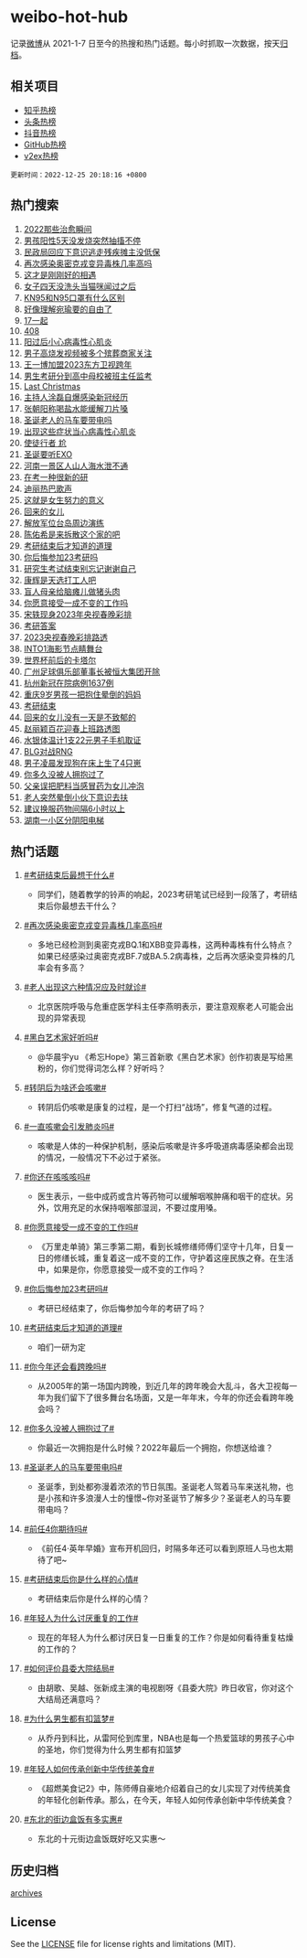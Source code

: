 # weibo-hot-hub

记录[微博](https://www.weibo.com)从 2021-1-7 日至今的热搜和热门话题。每小时抓取一次数据，按天[归档](archives)。

## 相关项目

- [知乎热榜](https://github.com/lonnyzhang423/zhihu-hot-hub)
- [头条热榜](https://github.com/lonnyzhang423/toutiao-hot-hub)
- [抖音热榜](https://github.com/lonnyzhang423/douyin-hot-hub)
- [GitHub热榜](https://github.com/lonnyzhang423/github-hot-hub)
- [v2ex热榜](https://github.com/lonnyzhang423/v2ex-hot-hub)


`更新时间：2022-12-25 20:18:16 +0800`

## 热门搜索

1. [2022那些治愈瞬间](https://m.weibo.cn/search?containerid=100103type%3D1%26t%3D10%26q%3D%232022%E9%82%A3%E4%BA%9B%E6%B2%BB%E6%84%88%E7%9E%AC%E9%97%B4%23&stream_entry_id=51&isnewpage=1&extparam=seat%3D1%26pos%3D0%26c_type%3D51%26filter_type%3Drealtimehot%26cate%3D10103%26dgr%3D0%26display_time%3D1671970695%26pre_seqid%3D1671970695348025171104&luicode=10000011&lfid=106003type%253D25%2526t%253D3%2526disable_hot%253D1%2526filter_type%253Drealtimehot)
1. [男孩阳性5天没发烧突然抽搐不停](https://m.weibo.cn/search?containerid=100103type%3D1%26t%3D10%26q%3D%23%E7%94%B7%E5%AD%A9%E9%98%B3%E6%80%A75%E5%A4%A9%E6%B2%A1%E5%8F%91%E7%83%A7%E7%AA%81%E7%84%B6%E6%8A%BD%E6%90%90%E4%B8%8D%E5%81%9C%23&stream_entry_id=31&isnewpage=1&extparam=seat%3D1%26pos%3D0%26band_rank%3D1%26flag%3D2%26dgr%3D0%26c_type%3D31%26stream_entry_id%3D31%26filter_type%3Drealtimehot%26cate%3D5001%26q%3D%2523%25E7%2594%25B7%25E5%25AD%25A9%25E9%2598%25B3%25E6%2580%25A75%25E5%25A4%25A9%25E6%25B2%25A1%25E5%258F%2591%25E7%2583%25A7%25E7%25AA%2581%25E7%2584%25B6%25E6%258A%25BD%25E6%2590%2590%25E4%25B8%258D%25E5%2581%259C%2523%26lcate%3D5001%26realpos%3D1%26display_time%3D1671970695%26pre_seqid%3D1671970695348025171104&luicode=10000011&lfid=106003type%253D25%2526t%253D3%2526disable_hot%253D1%2526filter_type%253Drealtimehot)
1. [民政局回应下意识逃走残疾摊主没低保](https://m.weibo.cn/search?containerid=100103type%3D1%26t%3D10%26q%3D%23%E6%B0%91%E6%94%BF%E5%B1%80%E5%9B%9E%E5%BA%94%E4%B8%8B%E6%84%8F%E8%AF%86%E9%80%83%E8%B5%B0%E6%AE%8B%E7%96%BE%E6%91%8A%E4%B8%BB%E6%B2%A1%E4%BD%8E%E4%BF%9D%23&stream_entry_id=31&isnewpage=1&extparam=seat%3D1%26pos%3D1%26band_rank%3D2%26flag%3D2%26dgr%3D0%26c_type%3D31%26stream_entry_id%3D31%26filter_type%3Drealtimehot%26cate%3D5001%26q%3D%2523%25E6%25B0%2591%25E6%2594%25BF%25E5%25B1%2580%25E5%259B%259E%25E5%25BA%2594%25E4%25B8%258B%25E6%2584%258F%25E8%25AF%2586%25E9%2580%2583%25E8%25B5%25B0%25E6%25AE%258B%25E7%2596%25BE%25E6%2591%258A%25E4%25B8%25BB%25E6%25B2%25A1%25E4%25BD%258E%25E4%25BF%259D%2523%26lcate%3D5001%26realpos%3D2%26display_time%3D1671970695%26pre_seqid%3D1671970695348025171104&luicode=10000011&lfid=106003type%253D25%2526t%253D3%2526disable_hot%253D1%2526filter_type%253Drealtimehot)
1. [再次感染奥密克戎变异毒株几率高吗](https://m.weibo.cn/search?containerid=100103type%3D1%26t%3D10%26q%3D%23%E5%86%8D%E6%AC%A1%E6%84%9F%E6%9F%93%E5%A5%A5%E5%AF%86%E5%85%8B%E6%88%8E%E5%8F%98%E5%BC%82%E6%AF%92%E6%A0%AA%E5%87%A0%E7%8E%87%E9%AB%98%E5%90%97%23&stream_entry_id=31&isnewpage=1&extparam=seat%3D1%26pos%3D2%26band_rank%3D3%26flag%3D0%26dgr%3D0%26c_type%3D31%26stream_entry_id%3D31%26filter_type%3Drealtimehot%26cate%3D5001%26q%3D%2523%25E5%2586%258D%25E6%25AC%25A1%25E6%2584%259F%25E6%259F%2593%25E5%25A5%25A5%25E5%25AF%2586%25E5%2585%258B%25E6%2588%258E%25E5%258F%2598%25E5%25BC%2582%25E6%25AF%2592%25E6%25A0%25AA%25E5%2587%25A0%25E7%258E%2587%25E9%25AB%2598%25E5%2590%2597%2523%26lcate%3D5001%26realpos%3D3%26display_time%3D1671970695%26pre_seqid%3D1671970695348025171104&luicode=10000011&lfid=106003type%253D25%2526t%253D3%2526disable_hot%253D1%2526filter_type%253Drealtimehot)
1. [这才是刚刚好的相遇](https://m.weibo.cn/search?containerid=100103type%3D1%26t%3D10%26q%3D%23%E8%BF%99%E6%89%8D%E6%98%AF%E5%88%9A%E5%88%9A%E5%A5%BD%E7%9A%84%E7%9B%B8%E9%81%87%23&stream_entry_id=31&isnewpage=1&extparam=seat%3D1%26pos%3D3%26band_rank%3D4%26topic_ad%3D1%26dgr%3D0%26adid%3D175952%26c_type%3D31%26stream_entry_id%3D31%26filter_type%3Drealtimehot%26cate%3D5001%26q%3D%2523%25E8%25BF%2599%25E6%2589%258D%25E6%2598%25AF%25E5%2588%259A%25E5%2588%259A%25E5%25A5%25BD%25E7%259A%2584%25E7%259B%25B8%25E9%2581%2587%2523%26lcate%3D5001%26display_time%3D1671970695%26pre_seqid%3D1671970695348025171104&luicode=10000011&lfid=106003type%253D25%2526t%253D3%2526disable_hot%253D1%2526filter_type%253Drealtimehot)
1. [女子四天没洗头当猫咪闻过之后](https://m.weibo.cn/search?containerid=100103type%3D1%26t%3D10%26q%3D%23%E5%A5%B3%E5%AD%90%E5%9B%9B%E5%A4%A9%E6%B2%A1%E6%B4%97%E5%A4%B4%E5%BD%93%E7%8C%AB%E5%92%AA%E9%97%BB%E8%BF%87%E4%B9%8B%E5%90%8E%23&stream_entry_id=31&isnewpage=1&extparam=seat%3D1%26pos%3D4%26band_rank%3D4%26flag%3D1%26dgr%3D0%26c_type%3D31%26stream_entry_id%3D31%26filter_type%3Drealtimehot%26cate%3D5001%26q%3D%2523%25E5%25A5%25B3%25E5%25AD%2590%25E5%259B%259B%25E5%25A4%25A9%25E6%25B2%25A1%25E6%25B4%2597%25E5%25A4%25B4%25E5%25BD%2593%25E7%258C%25AB%25E5%2592%25AA%25E9%2597%25BB%25E8%25BF%2587%25E4%25B9%258B%25E5%2590%258E%2523%26lcate%3D5001%26realpos%3D4%26display_time%3D1671970695%26pre_seqid%3D1671970695348025171104&luicode=10000011&lfid=106003type%253D25%2526t%253D3%2526disable_hot%253D1%2526filter_type%253Drealtimehot)
1. [KN95和N95口罩有什么区别](https://m.weibo.cn/search?containerid=100103type%3D1%26t%3D10%26q%3D%23KN95%E5%92%8CN95%E5%8F%A3%E7%BD%A9%E6%9C%89%E4%BB%80%E4%B9%88%E5%8C%BA%E5%88%AB%23&stream_entry_id=31&isnewpage=1&extparam=seat%3D1%26pos%3D5%26band_rank%3D5%26flag%3D0%26dgr%3D0%26c_type%3D31%26stream_entry_id%3D31%26filter_type%3Drealtimehot%26cate%3D5001%26q%3D%2523KN95%25E5%2592%258CN95%25E5%258F%25A3%25E7%25BD%25A9%25E6%259C%2589%25E4%25BB%2580%25E4%25B9%2588%25E5%258C%25BA%25E5%2588%25AB%2523%26lcate%3D5001%26realpos%3D5%26display_time%3D1671970695%26pre_seqid%3D1671970695348025171104&luicode=10000011&lfid=106003type%253D25%2526t%253D3%2526disable_hot%253D1%2526filter_type%253Drealtimehot)
1. [好像理解宛瑜要的自由了](https://m.weibo.cn/search?containerid=100103type%3D1%26t%3D10%26q%3D%23%E5%A5%BD%E5%83%8F%E7%90%86%E8%A7%A3%E5%AE%9B%E7%91%9C%E8%A6%81%E7%9A%84%E8%87%AA%E7%94%B1%E4%BA%86%23&stream_entry_id=31&isnewpage=1&extparam=seat%3D1%26pos%3D6%26band_rank%3D6%26flag%3D0%26dgr%3D0%26c_type%3D31%26stream_entry_id%3D31%26filter_type%3Drealtimehot%26cate%3D5001%26q%3D%2523%25E5%25A5%25BD%25E5%2583%258F%25E7%2590%2586%25E8%25A7%25A3%25E5%25AE%259B%25E7%2591%259C%25E8%25A6%2581%25E7%259A%2584%25E8%2587%25AA%25E7%2594%25B1%25E4%25BA%2586%2523%26lcate%3D5001%26realpos%3D6%26display_time%3D1671970695%26pre_seqid%3D1671970695348025171104&luicode=10000011&lfid=106003type%253D25%2526t%253D3%2526disable_hot%253D1%2526filter_type%253Drealtimehot)
1. [17一起](https://m.weibo.cn/search?containerid=100103type%3D1%26t%3D10%26q%3D%2317%E4%B8%80%E8%B5%B7%23&stream_entry_id=31&isnewpage=1&extparam=seat%3D1%26pos%3D7%26band_rank%3D7%26topic_ad%3D1%26dgr%3D0%26adid%3D176046%26c_type%3D31%26stream_entry_id%3D31%26filter_type%3Drealtimehot%26cate%3D5001%26q%3D%252317%25E4%25B8%2580%25E8%25B5%25B7%2523%26lcate%3D5001%26display_time%3D1671970695%26pre_seqid%3D1671970695348025171104&luicode=10000011&lfid=106003type%253D25%2526t%253D3%2526disable_hot%253D1%2526filter_type%253Drealtimehot)
1. [408](https://m.weibo.cn/search?containerid=100103type%3D1%26t%3D10%26q%3D408&stream_entry_id=31&isnewpage=1&extparam=seat%3D1%26pos%3D8%26band_rank%3D7%26flag%3D2%26dgr%3D0%26c_type%3D31%26stream_entry_id%3D31%26filter_type%3Drealtimehot%26cate%3D5001%26q%3D408%26lcate%3D5001%26realpos%3D7%26display_time%3D1671970695%26pre_seqid%3D1671970695348025171104&luicode=10000011&lfid=106003type%253D25%2526t%253D3%2526disable_hot%253D1%2526filter_type%253Drealtimehot)
1. [阳过后小心病毒性心肌炎](https://m.weibo.cn/search?containerid=100103type%3D1%26t%3D10%26q%3D%23%E9%98%B3%E8%BF%87%E5%90%8E%E5%B0%8F%E5%BF%83%E7%97%85%E6%AF%92%E6%80%A7%E5%BF%83%E8%82%8C%E7%82%8E%23&stream_entry_id=31&isnewpage=1&extparam=seat%3D1%26pos%3D9%26band_rank%3D8%26flag%3D16%26dgr%3D0%26c_type%3D31%26stream_entry_id%3D31%26filter_type%3Drealtimehot%26cate%3D5001%26q%3D%2523%25E9%2598%25B3%25E8%25BF%2587%25E5%2590%258E%25E5%25B0%258F%25E5%25BF%2583%25E7%2597%2585%25E6%25AF%2592%25E6%2580%25A7%25E5%25BF%2583%25E8%2582%258C%25E7%2582%258E%2523%26lcate%3D5001%26realpos%3D8%26display_time%3D1671970695%26pre_seqid%3D1671970695348025171104&luicode=10000011&lfid=106003type%253D25%2526t%253D3%2526disable_hot%253D1%2526filter_type%253Drealtimehot)
1. [男子高烧发视频被多个殡葬商家关注](https://m.weibo.cn/search?containerid=100103type%3D1%26t%3D10%26q%3D%23%E7%94%B7%E5%AD%90%E9%AB%98%E7%83%A7%E5%8F%91%E8%A7%86%E9%A2%91%E8%A2%AB%E5%A4%9A%E4%B8%AA%E6%AE%A1%E8%91%AC%E5%95%86%E5%AE%B6%E5%85%B3%E6%B3%A8%23&stream_entry_id=31&isnewpage=1&extparam=seat%3D1%26pos%3D10%26band_rank%3D9%26flag%3D0%26dgr%3D0%26c_type%3D31%26stream_entry_id%3D31%26filter_type%3Drealtimehot%26cate%3D5001%26q%3D%2523%25E7%2594%25B7%25E5%25AD%2590%25E9%25AB%2598%25E7%2583%25A7%25E5%258F%2591%25E8%25A7%2586%25E9%25A2%2591%25E8%25A2%25AB%25E5%25A4%259A%25E4%25B8%25AA%25E6%25AE%25A1%25E8%2591%25AC%25E5%2595%2586%25E5%25AE%25B6%25E5%2585%25B3%25E6%25B3%25A8%2523%26lcate%3D5001%26realpos%3D9%26display_time%3D1671970695%26pre_seqid%3D1671970695348025171104&luicode=10000011&lfid=106003type%253D25%2526t%253D3%2526disable_hot%253D1%2526filter_type%253Drealtimehot)
1. [王一博加盟2023东方卫视跨年](https://m.weibo.cn/search?containerid=100103type%3D1%26t%3D10%26q%3D%23%E7%8E%8B%E4%B8%80%E5%8D%9A%E5%8A%A0%E7%9B%9F2023%E4%B8%9C%E6%96%B9%E5%8D%AB%E8%A7%86%E8%B7%A8%E5%B9%B4%23&stream_entry_id=31&isnewpage=1&extparam=seat%3D1%26pos%3D11%26band_rank%3D10%26flag%3D1%26dgr%3D0%26c_type%3D31%26stream_entry_id%3D31%26filter_type%3Drealtimehot%26cate%3D5001%26q%3D%2523%25E7%258E%258B%25E4%25B8%2580%25E5%258D%259A%25E5%258A%25A0%25E7%259B%259F2023%25E4%25B8%259C%25E6%2596%25B9%25E5%258D%25AB%25E8%25A7%2586%25E8%25B7%25A8%25E5%25B9%25B4%2523%26lcate%3D5001%26realpos%3D10%26display_time%3D1671970695%26pre_seqid%3D1671970695348025171104&luicode=10000011&lfid=106003type%253D25%2526t%253D3%2526disable_hot%253D1%2526filter_type%253Drealtimehot)
1. [男生考研分到高中母校被班主任监考](https://m.weibo.cn/search?containerid=100103type%3D1%26t%3D10%26q%3D%23%E7%94%B7%E7%94%9F%E8%80%83%E7%A0%94%E5%88%86%E5%88%B0%E9%AB%98%E4%B8%AD%E6%AF%8D%E6%A0%A1%E8%A2%AB%E7%8F%AD%E4%B8%BB%E4%BB%BB%E7%9B%91%E8%80%83%23&stream_entry_id=31&isnewpage=1&extparam=seat%3D1%26pos%3D12%26band_rank%3D11%26flag%3D1%26dgr%3D0%26c_type%3D31%26stream_entry_id%3D31%26filter_type%3Drealtimehot%26cate%3D5001%26q%3D%2523%25E7%2594%25B7%25E7%2594%259F%25E8%2580%2583%25E7%25A0%2594%25E5%2588%2586%25E5%2588%25B0%25E9%25AB%2598%25E4%25B8%25AD%25E6%25AF%258D%25E6%25A0%25A1%25E8%25A2%25AB%25E7%258F%25AD%25E4%25B8%25BB%25E4%25BB%25BB%25E7%259B%2591%25E8%2580%2583%2523%26lcate%3D5001%26realpos%3D11%26display_time%3D1671970695%26pre_seqid%3D1671970695348025171104&luicode=10000011&lfid=106003type%253D25%2526t%253D3%2526disable_hot%253D1%2526filter_type%253Drealtimehot)
1. [Last Christmas](https://m.weibo.cn/search?containerid=100103type%3D1%26t%3D10%26q%3DLast+Christmas&stream_entry_id=31&isnewpage=1&extparam=seat%3D1%26pos%3D13%26band_rank%3D12%26flag%3D0%26dgr%3D0%26c_type%3D31%26stream_entry_id%3D31%26filter_type%3Drealtimehot%26cate%3D5001%26q%3DLast%2520Christmas%26lcate%3D5001%26realpos%3D12%26display_time%3D1671970695%26pre_seqid%3D1671970695348025171104&luicode=10000011&lfid=106003type%253D25%2526t%253D3%2526disable_hot%253D1%2526filter_type%253Drealtimehot)
1. [主持人涂磊自爆感染新冠经历](https://m.weibo.cn/search?containerid=100103type%3D1%26t%3D10%26q%3D%23%E4%B8%BB%E6%8C%81%E4%BA%BA%E6%B6%82%E7%A3%8A%E8%87%AA%E7%88%86%E6%84%9F%E6%9F%93%E6%96%B0%E5%86%A0%E7%BB%8F%E5%8E%86%23&stream_entry_id=31&isnewpage=1&extparam=seat%3D1%26pos%3D14%26band_rank%3D13%26flag%3D2%26dgr%3D0%26c_type%3D31%26stream_entry_id%3D31%26filter_type%3Drealtimehot%26cate%3D5001%26q%3D%2523%25E4%25B8%25BB%25E6%258C%2581%25E4%25BA%25BA%25E6%25B6%2582%25E7%25A3%258A%25E8%2587%25AA%25E7%2588%2586%25E6%2584%259F%25E6%259F%2593%25E6%2596%25B0%25E5%2586%25A0%25E7%25BB%258F%25E5%258E%2586%2523%26lcate%3D5001%26realpos%3D13%26display_time%3D1671970695%26pre_seqid%3D1671970695348025171104&luicode=10000011&lfid=106003type%253D25%2526t%253D3%2526disable_hot%253D1%2526filter_type%253Drealtimehot)
1. [张朝阳称喝盐水能缓解刀片嗓](https://m.weibo.cn/search?containerid=100103type%3D1%26t%3D10%26q%3D%23%E5%BC%A0%E6%9C%9D%E9%98%B3%E7%A7%B0%E5%96%9D%E7%9B%90%E6%B0%B4%E8%83%BD%E7%BC%93%E8%A7%A3%E5%88%80%E7%89%87%E5%97%93%23&stream_entry_id=31&isnewpage=1&extparam=seat%3D1%26pos%3D15%26band_rank%3D14%26flag%3D1%26dgr%3D0%26c_type%3D31%26stream_entry_id%3D31%26filter_type%3Drealtimehot%26cate%3D5001%26q%3D%2523%25E5%25BC%25A0%25E6%259C%259D%25E9%2598%25B3%25E7%25A7%25B0%25E5%2596%259D%25E7%259B%2590%25E6%25B0%25B4%25E8%2583%25BD%25E7%25BC%2593%25E8%25A7%25A3%25E5%2588%2580%25E7%2589%2587%25E5%2597%2593%2523%26lcate%3D5001%26realpos%3D14%26display_time%3D1671970695%26pre_seqid%3D1671970695348025171104&luicode=10000011&lfid=106003type%253D25%2526t%253D3%2526disable_hot%253D1%2526filter_type%253Drealtimehot)
1. [圣诞老人的马车要带电吗](https://m.weibo.cn/search?containerid=100103type%3D1%26t%3D10%26q%3D%23%E5%9C%A3%E8%AF%9E%E8%80%81%E4%BA%BA%E7%9A%84%E9%A9%AC%E8%BD%A6%E8%A6%81%E5%B8%A6%E7%94%B5%E5%90%97%23&stream_entry_id=31&isnewpage=1&extparam=seat%3D1%26pos%3D16%26band_rank%3D15%26dgr%3D0%26adid%3D176227%26flag%3D0%26c_type%3D31%26stream_entry_id%3D31%26filter_type%3Drealtimehot%26cate%3D5001%26q%3D%2523%25E5%259C%25A3%25E8%25AF%259E%25E8%2580%2581%25E4%25BA%25BA%25E7%259A%2584%25E9%25A9%25AC%25E8%25BD%25A6%25E8%25A6%2581%25E5%25B8%25A6%25E7%2594%25B5%25E5%2590%2597%2523%26lcate%3D5001%26realpos%3D15%26display_time%3D1671970695%26pre_seqid%3D1671970695348025171104&luicode=10000011&lfid=106003type%253D25%2526t%253D3%2526disable_hot%253D1%2526filter_type%253Drealtimehot)
1. [出现这些症状当心病毒性心肌炎](https://m.weibo.cn/search?containerid=100103type%3D1%26t%3D10%26q%3D%23%E5%87%BA%E7%8E%B0%E8%BF%99%E4%BA%9B%E7%97%87%E7%8A%B6%E5%BD%93%E5%BF%83%E7%97%85%E6%AF%92%E6%80%A7%E5%BF%83%E8%82%8C%E7%82%8E%23&stream_entry_id=31&isnewpage=1&extparam=seat%3D1%26pos%3D17%26band_rank%3D16%26flag%3D1%26dgr%3D0%26c_type%3D31%26stream_entry_id%3D31%26filter_type%3Drealtimehot%26cate%3D5001%26q%3D%2523%25E5%2587%25BA%25E7%258E%25B0%25E8%25BF%2599%25E4%25BA%259B%25E7%2597%2587%25E7%258A%25B6%25E5%25BD%2593%25E5%25BF%2583%25E7%2597%2585%25E6%25AF%2592%25E6%2580%25A7%25E5%25BF%2583%25E8%2582%258C%25E7%2582%258E%2523%26lcate%3D5001%26realpos%3D16%26display_time%3D1671970695%26pre_seqid%3D1671970695348025171104&luicode=10000011&lfid=106003type%253D25%2526t%253D3%2526disable_hot%253D1%2526filter_type%253Drealtimehot)
1. [使徒行者 尬](https://m.weibo.cn/search?containerid=100103type%3D1%26t%3D10%26q%3D%E4%BD%BF%E5%BE%92%E8%A1%8C%E8%80%85+%E5%B0%AC&stream_entry_id=31&isnewpage=1&extparam=seat%3D1%26pos%3D18%26band_rank%3D17%26flag%3D0%26dgr%3D0%26c_type%3D31%26stream_entry_id%3D31%26filter_type%3Drealtimehot%26cate%3D5001%26q%3D%25E4%25BD%25BF%25E5%25BE%2592%25E8%25A1%258C%25E8%2580%2585%2520%25E5%25B0%25AC%26lcate%3D5001%26realpos%3D17%26display_time%3D1671970695%26pre_seqid%3D1671970695348025171104&luicode=10000011&lfid=106003type%253D25%2526t%253D3%2526disable_hot%253D1%2526filter_type%253Drealtimehot)
1. [圣诞要听EXO](https://m.weibo.cn/search?containerid=100103type%3D1%26t%3D10%26q%3D%23%E5%9C%A3%E8%AF%9E%E8%A6%81%E5%90%ACEXO%23&stream_entry_id=31&isnewpage=1&extparam=seat%3D1%26pos%3D19%26band_rank%3D18%26flag%3D1%26dgr%3D0%26c_type%3D31%26stream_entry_id%3D31%26filter_type%3Drealtimehot%26cate%3D5001%26q%3D%2523%25E5%259C%25A3%25E8%25AF%259E%25E8%25A6%2581%25E5%2590%25ACEXO%2523%26lcate%3D5001%26realpos%3D18%26display_time%3D1671970695%26pre_seqid%3D1671970695348025171104&luicode=10000011&lfid=106003type%253D25%2526t%253D3%2526disable_hot%253D1%2526filter_type%253Drealtimehot)
1. [河南一景区人山人海水泄不通](https://m.weibo.cn/search?containerid=100103type%3D1%26t%3D10%26q%3D%23%E6%B2%B3%E5%8D%97%E4%B8%80%E6%99%AF%E5%8C%BA%E4%BA%BA%E5%B1%B1%E4%BA%BA%E6%B5%B7%E6%B0%B4%E6%B3%84%E4%B8%8D%E9%80%9A%23&stream_entry_id=31&isnewpage=1&extparam=seat%3D1%26pos%3D20%26band_rank%3D19%26flag%3D0%26dgr%3D0%26c_type%3D31%26stream_entry_id%3D31%26filter_type%3Drealtimehot%26cate%3D5001%26q%3D%2523%25E6%25B2%25B3%25E5%258D%2597%25E4%25B8%2580%25E6%2599%25AF%25E5%258C%25BA%25E4%25BA%25BA%25E5%25B1%25B1%25E4%25BA%25BA%25E6%25B5%25B7%25E6%25B0%25B4%25E6%25B3%2584%25E4%25B8%258D%25E9%2580%259A%2523%26lcate%3D5001%26realpos%3D19%26display_time%3D1671970695%26pre_seqid%3D1671970695348025171104&luicode=10000011&lfid=106003type%253D25%2526t%253D3%2526disable_hot%253D1%2526filter_type%253Drealtimehot)
1. [在考一种很新的研](https://m.weibo.cn/search?containerid=100103type%3D1%26t%3D10%26q%3D%23%E5%9C%A8%E8%80%83%E4%B8%80%E7%A7%8D%E5%BE%88%E6%96%B0%E7%9A%84%E7%A0%94%23&stream_entry_id=31&isnewpage=1&extparam=seat%3D1%26pos%3D21%26band_rank%3D20%26flag%3D0%26dgr%3D0%26c_type%3D31%26stream_entry_id%3D31%26filter_type%3Drealtimehot%26cate%3D5001%26q%3D%2523%25E5%259C%25A8%25E8%2580%2583%25E4%25B8%2580%25E7%25A7%258D%25E5%25BE%2588%25E6%2596%25B0%25E7%259A%2584%25E7%25A0%2594%2523%26lcate%3D5001%26realpos%3D20%26display_time%3D1671970695%26pre_seqid%3D1671970695348025171104&luicode=10000011&lfid=106003type%253D25%2526t%253D3%2526disable_hot%253D1%2526filter_type%253Drealtimehot)
1. [迪丽热巴歌声](https://m.weibo.cn/search?containerid=100103type%3D1%26t%3D10%26q%3D%23%E8%BF%AA%E4%B8%BD%E7%83%AD%E5%B7%B4%E6%AD%8C%E5%A3%B0%23&stream_entry_id=31&isnewpage=1&extparam=seat%3D1%26pos%3D22%26band_rank%3D21%26flag%3D0%26dgr%3D0%26c_type%3D31%26stream_entry_id%3D31%26filter_type%3Drealtimehot%26cate%3D5001%26q%3D%2523%25E8%25BF%25AA%25E4%25B8%25BD%25E7%2583%25AD%25E5%25B7%25B4%25E6%25AD%258C%25E5%25A3%25B0%2523%26lcate%3D5001%26realpos%3D21%26display_time%3D1671970695%26pre_seqid%3D1671970695348025171104&luicode=10000011&lfid=106003type%253D25%2526t%253D3%2526disable_hot%253D1%2526filter_type%253Drealtimehot)
1. [这就是女生努力的意义](https://m.weibo.cn/search?containerid=100103type%3D1%26t%3D10%26q%3D%23%E8%BF%99%E5%B0%B1%E6%98%AF%E5%A5%B3%E7%94%9F%E5%8A%AA%E5%8A%9B%E7%9A%84%E6%84%8F%E4%B9%89%23&stream_entry_id=31&isnewpage=1&extparam=seat%3D1%26pos%3D23%26band_rank%3D22%26flag%3D1%26dgr%3D0%26c_type%3D31%26stream_entry_id%3D31%26filter_type%3Drealtimehot%26cate%3D5001%26q%3D%2523%25E8%25BF%2599%25E5%25B0%25B1%25E6%2598%25AF%25E5%25A5%25B3%25E7%2594%259F%25E5%258A%25AA%25E5%258A%259B%25E7%259A%2584%25E6%2584%258F%25E4%25B9%2589%2523%26lcate%3D5001%26realpos%3D22%26display_time%3D1671970695%26pre_seqid%3D1671970695348025171104&luicode=10000011&lfid=106003type%253D25%2526t%253D3%2526disable_hot%253D1%2526filter_type%253Drealtimehot)
1. [回来的女儿](https://m.weibo.cn/search?containerid=100103type%3D1%26t%3D10%26q%3D%E5%9B%9E%E6%9D%A5%E7%9A%84%E5%A5%B3%E5%84%BF&stream_entry_id=31&isnewpage=1&extparam=seat%3D1%26pos%3D24%26band_rank%3D23%26flag%3D1%26dgr%3D0%26c_type%3D31%26stream_entry_id%3D31%26filter_type%3Drealtimehot%26cate%3D5001%26q%3D%25E5%259B%259E%25E6%259D%25A5%25E7%259A%2584%25E5%25A5%25B3%25E5%2584%25BF%26lcate%3D5001%26realpos%3D23%26display_time%3D1671970695%26pre_seqid%3D1671970695348025171104&luicode=10000011&lfid=106003type%253D25%2526t%253D3%2526disable_hot%253D1%2526filter_type%253Drealtimehot)
1. [解放军位台岛周边演练](https://m.weibo.cn/search?containerid=100103type%3D1%26t%3D10%26q%3D%23%E8%A7%A3%E6%94%BE%E5%86%9B%E4%BD%8D%E5%8F%B0%E5%B2%9B%E5%91%A8%E8%BE%B9%E6%BC%94%E7%BB%83%23&stream_entry_id=31&isnewpage=1&extparam=seat%3D1%26pos%3D25%26band_rank%3D24%26flag%3D1%26dgr%3D0%26c_type%3D31%26stream_entry_id%3D31%26filter_type%3Drealtimehot%26cate%3D5001%26q%3D%2523%25E8%25A7%25A3%25E6%2594%25BE%25E5%2586%259B%25E4%25BD%258D%25E5%258F%25B0%25E5%25B2%259B%25E5%2591%25A8%25E8%25BE%25B9%25E6%25BC%2594%25E7%25BB%2583%2523%26lcate%3D5001%26realpos%3D24%26display_time%3D1671970695%26pre_seqid%3D1671970695348025171104&luicode=10000011&lfid=106003type%253D25%2526t%253D3%2526disable_hot%253D1%2526filter_type%253Drealtimehot)
1. [陈佑希是来拆散这个家的吧](https://m.weibo.cn/search?containerid=100103type%3D1%26t%3D10%26q%3D%23%E9%99%88%E4%BD%91%E5%B8%8C%E6%98%AF%E6%9D%A5%E6%8B%86%E6%95%A3%E8%BF%99%E4%B8%AA%E5%AE%B6%E7%9A%84%E5%90%A7%23&stream_entry_id=31&isnewpage=1&extparam=seat%3D1%26pos%3D26%26band_rank%3D25%26flag%3D1%26dgr%3D0%26c_type%3D31%26stream_entry_id%3D31%26filter_type%3Drealtimehot%26cate%3D5001%26q%3D%2523%25E9%2599%2588%25E4%25BD%2591%25E5%25B8%258C%25E6%2598%25AF%25E6%259D%25A5%25E6%258B%2586%25E6%2595%25A3%25E8%25BF%2599%25E4%25B8%25AA%25E5%25AE%25B6%25E7%259A%2584%25E5%2590%25A7%2523%26lcate%3D5001%26realpos%3D25%26display_time%3D1671970695%26pre_seqid%3D1671970695348025171104&luicode=10000011&lfid=106003type%253D25%2526t%253D3%2526disable_hot%253D1%2526filter_type%253Drealtimehot)
1. [考研结束后才知道的道理](https://m.weibo.cn/search?containerid=100103type%3D1%26t%3D10%26q%3D%23%E8%80%83%E7%A0%94%E7%BB%93%E6%9D%9F%E5%90%8E%E6%89%8D%E7%9F%A5%E9%81%93%E7%9A%84%E9%81%93%E7%90%86%23&stream_entry_id=31&isnewpage=1&extparam=seat%3D1%26pos%3D27%26band_rank%3D26%26flag%3D1%26dgr%3D0%26c_type%3D31%26stream_entry_id%3D31%26filter_type%3Drealtimehot%26cate%3D5001%26q%3D%2523%25E8%2580%2583%25E7%25A0%2594%25E7%25BB%2593%25E6%259D%259F%25E5%2590%258E%25E6%2589%258D%25E7%259F%25A5%25E9%2581%2593%25E7%259A%2584%25E9%2581%2593%25E7%2590%2586%2523%26lcate%3D5001%26realpos%3D26%26display_time%3D1671970695%26pre_seqid%3D1671970695348025171104&luicode=10000011&lfid=106003type%253D25%2526t%253D3%2526disable_hot%253D1%2526filter_type%253Drealtimehot)
1. [你后悔参加23考研吗](https://m.weibo.cn/search?containerid=100103type%3D1%26t%3D10%26q%3D%23%E4%BD%A0%E5%90%8E%E6%82%94%E5%8F%82%E5%8A%A023%E8%80%83%E7%A0%94%E5%90%97%23&stream_entry_id=31&isnewpage=1&extparam=seat%3D1%26pos%3D28%26band_rank%3D27%26flag%3D1%26dgr%3D0%26c_type%3D31%26stream_entry_id%3D31%26filter_type%3Drealtimehot%26cate%3D5001%26q%3D%2523%25E4%25BD%25A0%25E5%2590%258E%25E6%2582%2594%25E5%258F%2582%25E5%258A%25A023%25E8%2580%2583%25E7%25A0%2594%25E5%2590%2597%2523%26lcate%3D5001%26realpos%3D27%26display_time%3D1671970695%26pre_seqid%3D1671970695348025171104&luicode=10000011&lfid=106003type%253D25%2526t%253D3%2526disable_hot%253D1%2526filter_type%253Drealtimehot)
1. [研究生考试结束别忘记谢谢自己](https://m.weibo.cn/search?containerid=100103type%3D1%26t%3D10%26q%3D%23%E7%A0%94%E7%A9%B6%E7%94%9F%E8%80%83%E8%AF%95%E7%BB%93%E6%9D%9F%E5%88%AB%E5%BF%98%E8%AE%B0%E8%B0%A2%E8%B0%A2%E8%87%AA%E5%B7%B1%23&stream_entry_id=31&isnewpage=1&extparam=seat%3D1%26pos%3D29%26band_rank%3D28%26flag%3D0%26dgr%3D0%26c_type%3D31%26stream_entry_id%3D31%26filter_type%3Drealtimehot%26cate%3D5001%26q%3D%2523%25E7%25A0%2594%25E7%25A9%25B6%25E7%2594%259F%25E8%2580%2583%25E8%25AF%2595%25E7%25BB%2593%25E6%259D%259F%25E5%2588%25AB%25E5%25BF%2598%25E8%25AE%25B0%25E8%25B0%25A2%25E8%25B0%25A2%25E8%2587%25AA%25E5%25B7%25B1%2523%26lcate%3D5001%26realpos%3D28%26display_time%3D1671970695%26pre_seqid%3D1671970695348025171104&luicode=10000011&lfid=106003type%253D25%2526t%253D3%2526disable_hot%253D1%2526filter_type%253Drealtimehot)
1. [康辉是天选打工人吧](https://m.weibo.cn/search?containerid=100103type%3D1%26t%3D10%26q%3D%23%E5%BA%B7%E8%BE%89%E6%98%AF%E5%A4%A9%E9%80%89%E6%89%93%E5%B7%A5%E4%BA%BA%E5%90%A7%23&stream_entry_id=31&isnewpage=1&extparam=seat%3D1%26pos%3D30%26band_rank%3D29%26flag%3D0%26dgr%3D0%26c_type%3D31%26stream_entry_id%3D31%26filter_type%3Drealtimehot%26cate%3D5001%26q%3D%2523%25E5%25BA%25B7%25E8%25BE%2589%25E6%2598%25AF%25E5%25A4%25A9%25E9%2580%2589%25E6%2589%2593%25E5%25B7%25A5%25E4%25BA%25BA%25E5%2590%25A7%2523%26lcate%3D5001%26realpos%3D29%26display_time%3D1671970695%26pre_seqid%3D1671970695348025171104&luicode=10000011&lfid=106003type%253D25%2526t%253D3%2526disable_hot%253D1%2526filter_type%253Drealtimehot)
1. [盲人母亲给脑瘫儿做猪头肉](https://m.weibo.cn/search?containerid=100103type%3D1%26t%3D10%26q%3D%23%E7%9B%B2%E4%BA%BA%E6%AF%8D%E4%BA%B2%E7%BB%99%E8%84%91%E7%98%AB%E5%84%BF%E5%81%9A%E7%8C%AA%E5%A4%B4%E8%82%89%23&stream_entry_id=31&isnewpage=1&extparam=seat%3D1%26pos%3D31%26band_rank%3D30%26flag%3D0%26dgr%3D0%26c_type%3D31%26stream_entry_id%3D31%26filter_type%3Drealtimehot%26cate%3D5001%26q%3D%2523%25E7%259B%25B2%25E4%25BA%25BA%25E6%25AF%258D%25E4%25BA%25B2%25E7%25BB%2599%25E8%2584%2591%25E7%2598%25AB%25E5%2584%25BF%25E5%2581%259A%25E7%258C%25AA%25E5%25A4%25B4%25E8%2582%2589%2523%26lcate%3D5001%26realpos%3D30%26display_time%3D1671970695%26pre_seqid%3D1671970695348025171104&luicode=10000011&lfid=106003type%253D25%2526t%253D3%2526disable_hot%253D1%2526filter_type%253Drealtimehot)
1. [你愿意接受一成不变的工作吗](https://m.weibo.cn/search?containerid=100103type%3D1%26t%3D10%26q%3D%23%E4%BD%A0%E6%84%BF%E6%84%8F%E6%8E%A5%E5%8F%97%E4%B8%80%E6%88%90%E4%B8%8D%E5%8F%98%E7%9A%84%E5%B7%A5%E4%BD%9C%E5%90%97%23&stream_entry_id=31&isnewpage=1&extparam=seat%3D1%26pos%3D32%26band_rank%3D31%26flag%3D1%26dgr%3D0%26c_type%3D31%26stream_entry_id%3D31%26filter_type%3Drealtimehot%26cate%3D5001%26q%3D%2523%25E4%25BD%25A0%25E6%2584%25BF%25E6%2584%258F%25E6%258E%25A5%25E5%258F%2597%25E4%25B8%2580%25E6%2588%2590%25E4%25B8%258D%25E5%258F%2598%25E7%259A%2584%25E5%25B7%25A5%25E4%25BD%259C%25E5%2590%2597%2523%26lcate%3D5001%26realpos%3D31%26display_time%3D1671970695%26pre_seqid%3D1671970695348025171104&luicode=10000011&lfid=106003type%253D25%2526t%253D3%2526disable_hot%253D1%2526filter_type%253Drealtimehot)
1. [宋轶现身2023年央视春晚彩排](https://m.weibo.cn/search?containerid=100103type%3D1%26t%3D10%26q%3D%23%E5%AE%8B%E8%BD%B6%E7%8E%B0%E8%BA%AB2023%E5%B9%B4%E5%A4%AE%E8%A7%86%E6%98%A5%E6%99%9A%E5%BD%A9%E6%8E%92%23&stream_entry_id=31&isnewpage=1&extparam=seat%3D1%26pos%3D33%26band_rank%3D32%26flag%3D0%26dgr%3D0%26c_type%3D31%26stream_entry_id%3D31%26filter_type%3Drealtimehot%26cate%3D5001%26q%3D%2523%25E5%25AE%258B%25E8%25BD%25B6%25E7%258E%25B0%25E8%25BA%25AB2023%25E5%25B9%25B4%25E5%25A4%25AE%25E8%25A7%2586%25E6%2598%25A5%25E6%2599%259A%25E5%25BD%25A9%25E6%258E%2592%2523%26lcate%3D5001%26realpos%3D32%26display_time%3D1671970695%26pre_seqid%3D1671970695348025171104&luicode=10000011&lfid=106003type%253D25%2526t%253D3%2526disable_hot%253D1%2526filter_type%253Drealtimehot)
1. [考研答案](https://m.weibo.cn/search?containerid=100103type%3D1%26t%3D10%26q%3D%E8%80%83%E7%A0%94%E7%AD%94%E6%A1%88&stream_entry_id=31&isnewpage=1&extparam=seat%3D1%26pos%3D34%26band_rank%3D33%26flag%3D0%26dgr%3D0%26c_type%3D31%26stream_entry_id%3D31%26filter_type%3Drealtimehot%26cate%3D5001%26q%3D%25E8%2580%2583%25E7%25A0%2594%25E7%25AD%2594%25E6%25A1%2588%26lcate%3D5001%26realpos%3D33%26display_time%3D1671970695%26pre_seqid%3D1671970695348025171104&luicode=10000011&lfid=106003type%253D25%2526t%253D3%2526disable_hot%253D1%2526filter_type%253Drealtimehot)
1. [2023央视春晚彩排路透](https://m.weibo.cn/search?containerid=100103type%3D1%26t%3D10%26q%3D%232023%E5%A4%AE%E8%A7%86%E6%98%A5%E6%99%9A%E5%BD%A9%E6%8E%92%E8%B7%AF%E9%80%8F%23&stream_entry_id=31&isnewpage=1&extparam=seat%3D1%26pos%3D35%26band_rank%3D34%26flag%3D0%26dgr%3D0%26c_type%3D31%26stream_entry_id%3D31%26filter_type%3Drealtimehot%26cate%3D5001%26q%3D%25232023%25E5%25A4%25AE%25E8%25A7%2586%25E6%2598%25A5%25E6%2599%259A%25E5%25BD%25A9%25E6%258E%2592%25E8%25B7%25AF%25E9%2580%258F%2523%26lcate%3D5001%26realpos%3D34%26display_time%3D1671970695%26pre_seqid%3D1671970695348025171104&luicode=10000011&lfid=106003type%253D25%2526t%253D3%2526disable_hot%253D1%2526filter_type%253Drealtimehot)
1. [INTO1海影节点睛舞台](https://m.weibo.cn/search?containerid=100103type%3D1%26t%3D10%26q%3D%23INTO1%E6%B5%B7%E5%BD%B1%E8%8A%82%E7%82%B9%E7%9D%9B%E8%88%9E%E5%8F%B0%23&stream_entry_id=31&isnewpage=1&extparam=seat%3D1%26pos%3D36%26band_rank%3D35%26flag%3D1%26dgr%3D0%26c_type%3D31%26stream_entry_id%3D31%26filter_type%3Drealtimehot%26cate%3D5001%26q%3D%2523INTO1%25E6%25B5%25B7%25E5%25BD%25B1%25E8%258A%2582%25E7%2582%25B9%25E7%259D%259B%25E8%2588%259E%25E5%258F%25B0%2523%26lcate%3D5001%26realpos%3D35%26display_time%3D1671970695%26pre_seqid%3D1671970695348025171104&luicode=10000011&lfid=106003type%253D25%2526t%253D3%2526disable_hot%253D1%2526filter_type%253Drealtimehot)
1. [世界杯前后的卡塔尔](https://m.weibo.cn/search?containerid=100103type%3D1%26t%3D10%26q%3D%23%E4%B8%96%E7%95%8C%E6%9D%AF%E5%89%8D%E5%90%8E%E7%9A%84%E5%8D%A1%E5%A1%94%E5%B0%94%23&stream_entry_id=31&isnewpage=1&extparam=seat%3D1%26pos%3D37%26band_rank%3D36%26flag%3D0%26dgr%3D0%26c_type%3D31%26stream_entry_id%3D31%26filter_type%3Drealtimehot%26cate%3D5001%26q%3D%2523%25E4%25B8%2596%25E7%2595%258C%25E6%259D%25AF%25E5%2589%258D%25E5%2590%258E%25E7%259A%2584%25E5%258D%25A1%25E5%25A1%2594%25E5%25B0%2594%2523%26lcate%3D5001%26realpos%3D36%26display_time%3D1671970695%26pre_seqid%3D1671970695348025171104&luicode=10000011&lfid=106003type%253D25%2526t%253D3%2526disable_hot%253D1%2526filter_type%253Drealtimehot)
1. [广州足球俱乐部董事长被恒大集团开除](https://m.weibo.cn/search?containerid=100103type%3D1%26t%3D10%26q%3D%23%E5%B9%BF%E5%B7%9E%E8%B6%B3%E7%90%83%E4%BF%B1%E4%B9%90%E9%83%A8%E8%91%A3%E4%BA%8B%E9%95%BF%E8%A2%AB%E6%81%92%E5%A4%A7%E9%9B%86%E5%9B%A2%E5%BC%80%E9%99%A4%23&stream_entry_id=31&isnewpage=1&extparam=seat%3D1%26pos%3D38%26band_rank%3D37%26flag%3D1%26dgr%3D0%26c_type%3D31%26stream_entry_id%3D31%26filter_type%3Drealtimehot%26cate%3D5001%26q%3D%2523%25E5%25B9%25BF%25E5%25B7%259E%25E8%25B6%25B3%25E7%2590%2583%25E4%25BF%25B1%25E4%25B9%2590%25E9%2583%25A8%25E8%2591%25A3%25E4%25BA%258B%25E9%2595%25BF%25E8%25A2%25AB%25E6%2581%2592%25E5%25A4%25A7%25E9%259B%2586%25E5%259B%25A2%25E5%25BC%2580%25E9%2599%25A4%2523%26lcate%3D5001%26realpos%3D37%26display_time%3D1671970695%26pre_seqid%3D1671970695348025171104&luicode=10000011&lfid=106003type%253D25%2526t%253D3%2526disable_hot%253D1%2526filter_type%253Drealtimehot)
1. [杭州新冠在院病例1637例](https://m.weibo.cn/search?containerid=100103type%3D1%26t%3D10%26q%3D%23%E6%9D%AD%E5%B7%9E%E6%96%B0%E5%86%A0%E5%9C%A8%E9%99%A2%E7%97%85%E4%BE%8B1637%E4%BE%8B%23&stream_entry_id=31&isnewpage=1&extparam=seat%3D1%26pos%3D39%26band_rank%3D38%26flag%3D0%26dgr%3D0%26c_type%3D31%26stream_entry_id%3D31%26filter_type%3Drealtimehot%26cate%3D5001%26q%3D%2523%25E6%259D%25AD%25E5%25B7%259E%25E6%2596%25B0%25E5%2586%25A0%25E5%259C%25A8%25E9%2599%25A2%25E7%2597%2585%25E4%25BE%258B1637%25E4%25BE%258B%2523%26lcate%3D5001%26realpos%3D38%26display_time%3D1671970695%26pre_seqid%3D1671970695348025171104&luicode=10000011&lfid=106003type%253D25%2526t%253D3%2526disable_hot%253D1%2526filter_type%253Drealtimehot)
1. [重庆9岁男孩一把抱住晕倒的妈妈](https://m.weibo.cn/search?containerid=100103type%3D1%26t%3D10%26q%3D%23%E9%87%8D%E5%BA%869%E5%B2%81%E7%94%B7%E5%AD%A9%E4%B8%80%E6%8A%8A%E6%8A%B1%E4%BD%8F%E6%99%95%E5%80%92%E7%9A%84%E5%A6%88%E5%A6%88%23&stream_entry_id=31&isnewpage=1&extparam=seat%3D1%26pos%3D40%26band_rank%3D39%26flag%3D0%26dgr%3D0%26c_type%3D31%26stream_entry_id%3D31%26filter_type%3Drealtimehot%26cate%3D5001%26q%3D%2523%25E9%2587%258D%25E5%25BA%25869%25E5%25B2%2581%25E7%2594%25B7%25E5%25AD%25A9%25E4%25B8%2580%25E6%258A%258A%25E6%258A%25B1%25E4%25BD%258F%25E6%2599%2595%25E5%2580%2592%25E7%259A%2584%25E5%25A6%2588%25E5%25A6%2588%2523%26lcate%3D5001%26realpos%3D39%26display_time%3D1671970695%26pre_seqid%3D1671970695348025171104&luicode=10000011&lfid=106003type%253D25%2526t%253D3%2526disable_hot%253D1%2526filter_type%253Drealtimehot)
1. [考研结束](https://m.weibo.cn/search?containerid=100103type%3D1%26t%3D10%26q%3D%23%E8%80%83%E7%A0%94%E7%BB%93%E6%9D%9F%23&stream_entry_id=31&isnewpage=1&extparam=seat%3D1%26pos%3D41%26band_rank%3D40%26flag%3D0%26dgr%3D0%26c_type%3D31%26stream_entry_id%3D31%26filter_type%3Drealtimehot%26cate%3D5001%26q%3D%2523%25E8%2580%2583%25E7%25A0%2594%25E7%25BB%2593%25E6%259D%259F%2523%26lcate%3D5001%26realpos%3D40%26display_time%3D1671970695%26pre_seqid%3D1671970695348025171104&luicode=10000011&lfid=106003type%253D25%2526t%253D3%2526disable_hot%253D1%2526filter_type%253Drealtimehot)
1. [回来的女儿没有一天是不致郁的](https://m.weibo.cn/search?containerid=100103type%3D1%26t%3D10%26q%3D%23%E5%9B%9E%E6%9D%A5%E7%9A%84%E5%A5%B3%E5%84%BF%E6%B2%A1%E6%9C%89%E4%B8%80%E5%A4%A9%E6%98%AF%E4%B8%8D%E8%87%B4%E9%83%81%E7%9A%84%23&stream_entry_id=31&isnewpage=1&extparam=seat%3D1%26pos%3D42%26band_rank%3D41%26flag%3D0%26dgr%3D0%26c_type%3D31%26stream_entry_id%3D31%26filter_type%3Drealtimehot%26cate%3D5001%26q%3D%2523%25E5%259B%259E%25E6%259D%25A5%25E7%259A%2584%25E5%25A5%25B3%25E5%2584%25BF%25E6%25B2%25A1%25E6%259C%2589%25E4%25B8%2580%25E5%25A4%25A9%25E6%2598%25AF%25E4%25B8%258D%25E8%2587%25B4%25E9%2583%2581%25E7%259A%2584%2523%26lcate%3D5001%26realpos%3D41%26display_time%3D1671970695%26pre_seqid%3D1671970695348025171104&luicode=10000011&lfid=106003type%253D25%2526t%253D3%2526disable_hot%253D1%2526filter_type%253Drealtimehot)
1. [赵丽颖百花迎春上班路透图](https://m.weibo.cn/search?containerid=100103type%3D1%26t%3D10%26q%3D%23%E8%B5%B5%E4%B8%BD%E9%A2%96%E7%99%BE%E8%8A%B1%E8%BF%8E%E6%98%A5%E4%B8%8A%E7%8F%AD%E8%B7%AF%E9%80%8F%E5%9B%BE%23&stream_entry_id=31&isnewpage=1&extparam=seat%3D1%26pos%3D43%26band_rank%3D42%26flag%3D0%26dgr%3D0%26c_type%3D31%26stream_entry_id%3D31%26filter_type%3Drealtimehot%26cate%3D5001%26q%3D%2523%25E8%25B5%25B5%25E4%25B8%25BD%25E9%25A2%2596%25E7%2599%25BE%25E8%258A%25B1%25E8%25BF%258E%25E6%2598%25A5%25E4%25B8%258A%25E7%258F%25AD%25E8%25B7%25AF%25E9%2580%258F%25E5%259B%25BE%2523%26lcate%3D5001%26realpos%3D42%26display_time%3D1671970695%26pre_seqid%3D1671970695348025171104&luicode=10000011&lfid=106003type%253D25%2526t%253D3%2526disable_hot%253D1%2526filter_type%253Drealtimehot)
1. [水银体温计1支22元男子手机取证](https://m.weibo.cn/search?containerid=100103type%3D1%26t%3D10%26q%3D%23%E6%B0%B4%E9%93%B6%E4%BD%93%E6%B8%A9%E8%AE%A11%E6%94%AF22%E5%85%83%E7%94%B7%E5%AD%90%E6%89%8B%E6%9C%BA%E5%8F%96%E8%AF%81%23&stream_entry_id=31&isnewpage=1&extparam=seat%3D1%26pos%3D44%26band_rank%3D43%26flag%3D0%26dgr%3D0%26c_type%3D31%26stream_entry_id%3D31%26filter_type%3Drealtimehot%26cate%3D5001%26q%3D%2523%25E6%25B0%25B4%25E9%2593%25B6%25E4%25BD%2593%25E6%25B8%25A9%25E8%25AE%25A11%25E6%2594%25AF22%25E5%2585%2583%25E7%2594%25B7%25E5%25AD%2590%25E6%2589%258B%25E6%259C%25BA%25E5%258F%2596%25E8%25AF%2581%2523%26lcate%3D5001%26realpos%3D43%26display_time%3D1671970695%26pre_seqid%3D1671970695348025171104&luicode=10000011&lfid=106003type%253D25%2526t%253D3%2526disable_hot%253D1%2526filter_type%253Drealtimehot)
1. [BLG对战RNG](https://m.weibo.cn/search?containerid=100103type%3D1%26t%3D10%26q%3D%23BLG%E5%AF%B9%E6%88%98RNG%23&stream_entry_id=31&isnewpage=1&extparam=seat%3D1%26pos%3D45%26band_rank%3D44%26flag%3D1%26dgr%3D0%26c_type%3D31%26stream_entry_id%3D31%26filter_type%3Drealtimehot%26cate%3D5001%26q%3D%2523BLG%25E5%25AF%25B9%25E6%2588%2598RNG%2523%26lcate%3D5001%26realpos%3D44%26display_time%3D1671970695%26pre_seqid%3D1671970695348025171104&luicode=10000011&lfid=106003type%253D25%2526t%253D3%2526disable_hot%253D1%2526filter_type%253Drealtimehot)
1. [男子凌晨发现狗在床上生了4只崽](https://m.weibo.cn/search?containerid=100103type%3D1%26t%3D10%26q%3D%23%E7%94%B7%E5%AD%90%E5%87%8C%E6%99%A8%E5%8F%91%E7%8E%B0%E7%8B%97%E5%9C%A8%E5%BA%8A%E4%B8%8A%E7%94%9F%E4%BA%864%E5%8F%AA%E5%B4%BD%23&stream_entry_id=31&isnewpage=1&extparam=seat%3D1%26pos%3D46%26band_rank%3D45%26flag%3D0%26dgr%3D0%26c_type%3D31%26stream_entry_id%3D31%26filter_type%3Drealtimehot%26cate%3D5001%26q%3D%2523%25E7%2594%25B7%25E5%25AD%2590%25E5%2587%258C%25E6%2599%25A8%25E5%258F%2591%25E7%258E%25B0%25E7%258B%2597%25E5%259C%25A8%25E5%25BA%258A%25E4%25B8%258A%25E7%2594%259F%25E4%25BA%25864%25E5%258F%25AA%25E5%25B4%25BD%2523%26lcate%3D5001%26realpos%3D45%26display_time%3D1671970695%26pre_seqid%3D1671970695348025171104&luicode=10000011&lfid=106003type%253D25%2526t%253D3%2526disable_hot%253D1%2526filter_type%253Drealtimehot)
1. [你多久没被人拥抱过了](https://m.weibo.cn/search?containerid=100103type%3D1%26t%3D10%26q%3D%23%E4%BD%A0%E5%A4%9A%E4%B9%85%E6%B2%A1%E8%A2%AB%E4%BA%BA%E6%8B%A5%E6%8A%B1%E8%BF%87%E4%BA%86%23&stream_entry_id=31&isnewpage=1&extparam=seat%3D1%26pos%3D47%26band_rank%3D46%26flag%3D1%26dgr%3D0%26c_type%3D31%26stream_entry_id%3D31%26filter_type%3Drealtimehot%26cate%3D5001%26q%3D%2523%25E4%25BD%25A0%25E5%25A4%259A%25E4%25B9%2585%25E6%25B2%25A1%25E8%25A2%25AB%25E4%25BA%25BA%25E6%258B%25A5%25E6%258A%25B1%25E8%25BF%2587%25E4%25BA%2586%2523%26lcate%3D5001%26realpos%3D46%26display_time%3D1671970695%26pre_seqid%3D1671970695348025171104&luicode=10000011&lfid=106003type%253D25%2526t%253D3%2526disable_hot%253D1%2526filter_type%253Drealtimehot)
1. [父亲误把肥料当感冒药为女儿冲泡](https://m.weibo.cn/search?containerid=100103type%3D1%26t%3D10%26q%3D%23%E7%88%B6%E4%BA%B2%E8%AF%AF%E6%8A%8A%E8%82%A5%E6%96%99%E5%BD%93%E6%84%9F%E5%86%92%E8%8D%AF%E4%B8%BA%E5%A5%B3%E5%84%BF%E5%86%B2%E6%B3%A1%23&stream_entry_id=31&isnewpage=1&extparam=seat%3D1%26pos%3D48%26band_rank%3D47%26flag%3D0%26dgr%3D0%26c_type%3D31%26stream_entry_id%3D31%26filter_type%3Drealtimehot%26cate%3D5001%26q%3D%2523%25E7%2588%25B6%25E4%25BA%25B2%25E8%25AF%25AF%25E6%258A%258A%25E8%2582%25A5%25E6%2596%2599%25E5%25BD%2593%25E6%2584%259F%25E5%2586%2592%25E8%258D%25AF%25E4%25B8%25BA%25E5%25A5%25B3%25E5%2584%25BF%25E5%2586%25B2%25E6%25B3%25A1%2523%26lcate%3D5001%26realpos%3D47%26display_time%3D1671970695%26pre_seqid%3D1671970695348025171104&luicode=10000011&lfid=106003type%253D25%2526t%253D3%2526disable_hot%253D1%2526filter_type%253Drealtimehot)
1. [老人突然晕倒小伙下意识去扶](https://m.weibo.cn/search?containerid=100103type%3D1%26t%3D10%26q%3D%23%E8%80%81%E4%BA%BA%E7%AA%81%E7%84%B6%E6%99%95%E5%80%92%E5%B0%8F%E4%BC%99%E4%B8%8B%E6%84%8F%E8%AF%86%E5%8E%BB%E6%89%B6%23&stream_entry_id=31&isnewpage=1&extparam=seat%3D1%26pos%3D49%26band_rank%3D48%26flag%3D1%26dgr%3D0%26c_type%3D31%26stream_entry_id%3D31%26filter_type%3Drealtimehot%26cate%3D5001%26q%3D%2523%25E8%2580%2581%25E4%25BA%25BA%25E7%25AA%2581%25E7%2584%25B6%25E6%2599%2595%25E5%2580%2592%25E5%25B0%258F%25E4%25BC%2599%25E4%25B8%258B%25E6%2584%258F%25E8%25AF%2586%25E5%258E%25BB%25E6%2589%25B6%2523%26lcate%3D5001%26realpos%3D48%26display_time%3D1671970695%26pre_seqid%3D1671970695348025171104&luicode=10000011&lfid=106003type%253D25%2526t%253D3%2526disable_hot%253D1%2526filter_type%253Drealtimehot)
1. [建议换服药物间隔6小时以上](https://m.weibo.cn/search?containerid=100103type%3D1%26t%3D10%26q%3D%23%E5%BB%BA%E8%AE%AE%E6%8D%A2%E6%9C%8D%E8%8D%AF%E7%89%A9%E9%97%B4%E9%9A%946%E5%B0%8F%E6%97%B6%E4%BB%A5%E4%B8%8A%23&stream_entry_id=31&isnewpage=1&extparam=seat%3D1%26pos%3D50%26band_rank%3D49%26flag%3D1%26dgr%3D0%26c_type%3D31%26stream_entry_id%3D31%26filter_type%3Drealtimehot%26cate%3D5001%26q%3D%2523%25E5%25BB%25BA%25E8%25AE%25AE%25E6%258D%25A2%25E6%259C%258D%25E8%258D%25AF%25E7%2589%25A9%25E9%2597%25B4%25E9%259A%25946%25E5%25B0%258F%25E6%2597%25B6%25E4%25BB%25A5%25E4%25B8%258A%2523%26lcate%3D5001%26realpos%3D49%26display_time%3D1671970695%26pre_seqid%3D1671970695348025171104&luicode=10000011&lfid=106003type%253D25%2526t%253D3%2526disable_hot%253D1%2526filter_type%253Drealtimehot)
1. [湖南一小区分阴阳电梯](https://m.weibo.cn/search?containerid=100103type%3D1%26t%3D10%26q%3D%23%E6%B9%96%E5%8D%97%E4%B8%80%E5%B0%8F%E5%8C%BA%E5%88%86%E9%98%B4%E9%98%B3%E7%94%B5%E6%A2%AF%23&stream_entry_id=31&isnewpage=1&extparam=seat%3D1%26pos%3D51%26band_rank%3D50%26flag%3D1%26dgr%3D0%26c_type%3D31%26stream_entry_id%3D31%26filter_type%3Drealtimehot%26cate%3D5001%26q%3D%2523%25E6%25B9%2596%25E5%258D%2597%25E4%25B8%2580%25E5%25B0%258F%25E5%258C%25BA%25E5%2588%2586%25E9%2598%25B4%25E9%2598%25B3%25E7%2594%25B5%25E6%25A2%25AF%2523%26lcate%3D5001%26realpos%3D50%26display_time%3D1671970695%26pre_seqid%3D1671970695348025171104&luicode=10000011&lfid=106003type%253D25%2526t%253D3%2526disable_hot%253D1%2526filter_type%253Drealtimehot)

## 热门话题

1. [#考研结束后最想干什么#](https://m.weibo.cn/search?containerid=231522type%3D1%26t%3D10%26q%3D%23%E8%80%83%E7%A0%94%E7%BB%93%E6%9D%9F%E5%90%8E%E6%9C%80%E6%83%B3%E5%B9%B2%E4%BB%80%E4%B9%88%23&stream_entry_id=128&isnewpage=1&extparam=seat%3D1%26lcate%3D5004%26dgr%3D0%26c_type%3D128%26unitid%3D1671958589033%26cate%3D5004%26pos%3D1-0-0%26display_time%3D1671970696%26pre_seqid%3D167197069680201884924&luicode=10000011&lfid=231648_-_4)
    - 同学们，随着教学的铃声的响起，2023考研笔试已经到一段落了，考研结束后你最想去干什么？

1. [#再次感染奥密克戎变异毒株几率高吗#](https://m.weibo.cn/search?containerid=231522type%3D1%26t%3D10%26q%3D%23%E5%86%8D%E6%AC%A1%E6%84%9F%E6%9F%93%E5%A5%A5%E5%AF%86%E5%85%8B%E6%88%8E%E5%8F%98%E5%BC%82%E6%AF%92%E6%A0%AA%E5%87%A0%E7%8E%87%E9%AB%98%E5%90%97%23&stream_entry_id=128&isnewpage=1&extparam=seat%3D1%26lcate%3D5004%26dgr%3D0%26c_type%3D128%26unitid%3D1671964593131%26cate%3D5004%26pos%3D1-0-1%26display_time%3D1671970696%26pre_seqid%3D167197069680201884924&luicode=10000011&lfid=231648_-_4)
    - 多地已经检测到奥密克戎BQ.1和XBB变异毒株，这两种毒株有什么特点？如果已经感染过奥密克戎BF.7或BA.5.2病毒株，之后再次感染变异株的几率会有多高？

1. [#老人出现这六种情况应及时就诊#](https://m.weibo.cn/search?containerid=231522type%3D1%26t%3D10%26q%3D%23%E8%80%81%E4%BA%BA%E5%87%BA%E7%8E%B0%E8%BF%99%E5%85%AD%E7%A7%8D%E6%83%85%E5%86%B5%E5%BA%94%E5%8F%8A%E6%97%B6%E5%B0%B1%E8%AF%8A%23&stream_entry_id=128&isnewpage=1&extparam=seat%3D1%26lcate%3D5004%26dgr%3D0%26c_type%3D128%26unitid%3D1671799334418%26cate%3D5004%26pos%3D1-0-2%26display_time%3D1671970696%26pre_seqid%3D167197069680201884924&luicode=10000011&lfid=231648_-_4)
    - 北京医院呼吸与危重症医学科主任李燕明表示，要注意观察老人可能会出现的异常表现

1. [#黑白艺术家好听吗#](https://m.weibo.cn/search?containerid=231522type%3D1%26t%3D10%26q%3D%23%E9%BB%91%E7%99%BD%E8%89%BA%E6%9C%AF%E5%AE%B6%E5%A5%BD%E5%90%AC%E5%90%97%23&stream_entry_id=128&isnewpage=1&extparam=seat%3D1%26lcate%3D5004%26dgr%3D0%26c_type%3D128%26unitid%3D1671889625461%26cate%3D5004%26pos%3D1-0-3%26display_time%3D1671970696%26pre_seqid%3D167197069680201884924&luicode=10000011&lfid=231648_-_4)
    - @华晨宇yu 《希忘Hope》第三首新歌《黑白艺术家》创作初衷是写给黑粉的，你们觉得词怎么样？好听吗？

1. [#转阴后为啥还会咳嗽#](https://m.weibo.cn/search?containerid=231522type%3D1%26t%3D10%26q%3D%23%E8%BD%AC%E9%98%B4%E5%90%8E%E4%B8%BA%E5%95%A5%E8%BF%98%E4%BC%9A%E5%92%B3%E5%97%BD%23&stream_entry_id=128&isnewpage=1&extparam=seat%3D1%26lcate%3D5004%26dgr%3D0%26c_type%3D128%26unitid%3D1671958295184%26cate%3D5004%26pos%3D1-0-4%26display_time%3D1671970696%26pre_seqid%3D167197069680201884924&luicode=10000011&lfid=231648_-_4)
    - 转阴后仍咳嗽是康复的过程，是一个打扫“战场”，修复气道的过程。

1. [#一直咳嗽会引发肺炎吗#](https://m.weibo.cn/search?containerid=231522type%3D1%26t%3D10%26q%3D%23%E4%B8%80%E7%9B%B4%E5%92%B3%E5%97%BD%E4%BC%9A%E5%BC%95%E5%8F%91%E8%82%BA%E7%82%8E%E5%90%97%23&stream_entry_id=128&isnewpage=1&extparam=seat%3D1%26lcate%3D5004%26dgr%3D0%26c_type%3D128%26unitid%3D1671939706538%26cate%3D5004%26pos%3D1-0-5%26display_time%3D1671970696%26pre_seqid%3D167197069680201884924&luicode=10000011&lfid=231648_-_4)
    - 咳嗽是人体的一种保护机制，感染后咳嗽是许多呼吸道病毒感染都会出现的情况，一般情况下不必过于紧张。

1. [#你还在咳咳咳吗#](https://m.weibo.cn/search?containerid=231522type%3D1%26t%3D10%26q%3D%23%E4%BD%A0%E8%BF%98%E5%9C%A8%E5%92%B3%E5%92%B3%E5%92%B3%E5%90%97%23&stream_entry_id=128&isnewpage=1&extparam=seat%3D1%26lcate%3D5004%26dgr%3D0%26c_type%3D128%26unitid%3D1671930994572%26cate%3D5004%26pos%3D1-0-6%26display_time%3D1671970696%26pre_seqid%3D167197069680201884924&luicode=10000011&lfid=231648_-_4)
    - 医生表示，一些中成药或含片等药物可以缓解咽喉肿痛和咽干的症状。另外，饮用充足的水保持咽喉部湿润，不要过度用嗓。

1. [#你愿意接受一成不变的工作吗#](https://m.weibo.cn/search?containerid=231522type%3D1%26t%3D10%26q%3D%23%E4%BD%A0%E6%84%BF%E6%84%8F%E6%8E%A5%E5%8F%97%E4%B8%80%E6%88%90%E4%B8%8D%E5%8F%98%E7%9A%84%E5%B7%A5%E4%BD%9C%E5%90%97%23&stream_entry_id=128&isnewpage=1&extparam=seat%3D1%26lcate%3D5004%26dgr%3D0%26c_type%3D128%26unitid%3D1671967595779%26cate%3D5004%26pos%3D1-0-7%26display_time%3D1671970696%26pre_seqid%3D167197069680201884924&luicode=10000011&lfid=231648_-_4)
    - 《万里走单骑》第三季第二期，看到长城修缮师傅们坚守十几年，日复一日的修缮长城，重复着这一成不变的工作，守护着这座民族之脊。在生活中，如果是你，你愿意接受一成不变的工作吗？

1. [#你后悔参加23考研吗#](https://m.weibo.cn/search?containerid=231522type%3D1%26t%3D10%26q%3D%23%E4%BD%A0%E5%90%8E%E6%82%94%E5%8F%82%E5%8A%A023%E8%80%83%E7%A0%94%E5%90%97%23&stream_entry_id=128&isnewpage=1&extparam=seat%3D1%26lcate%3D5004%26dgr%3D0%26c_type%3D128%26unitid%3D1671967919710%26cate%3D5004%26pos%3D1-0-8%26display_time%3D1671970696%26pre_seqid%3D167197069680201884924&luicode=10000011&lfid=231648_-_4)
    - 考研已经结束了，你后悔参加今年的考研了吗？

1. [#考研结束后才知道的道理#](https://m.weibo.cn/search?containerid=231522type%3D1%26t%3D10%26q%3D%23%E8%80%83%E7%A0%94%E7%BB%93%E6%9D%9F%E5%90%8E%E6%89%8D%E7%9F%A5%E9%81%93%E7%9A%84%E9%81%93%E7%90%86%23&stream_entry_id=128&isnewpage=1&extparam=seat%3D1%26lcate%3D5004%26dgr%3D0%26c_type%3D128%26unitid%3D1671966711020%26cate%3D5004%26pos%3D1-0-9%26display_time%3D1671970696%26pre_seqid%3D167197069680201884924&luicode=10000011&lfid=231648_-_4)
    - 咱们一研为定

1. [#你今年还会看跨晚吗#](https://m.weibo.cn/search?containerid=231522type%3D1%26t%3D10%26q%3D%23%E4%BD%A0%E4%BB%8A%E5%B9%B4%E8%BF%98%E4%BC%9A%E7%9C%8B%E8%B7%A8%E6%99%9A%E5%90%97%23&stream_entry_id=128&isnewpage=1&extparam=seat%3D1%26lcate%3D5004%26dgr%3D0%26c_type%3D128%26unitid%3D1671957095447%26cate%3D5004%26pos%3D1-0-10%26display_time%3D1671970696%26pre_seqid%3D167197069680201884924&luicode=10000011&lfid=231648_-_4)
    - 从2005年的第一场国内跨晚，到近几年的跨年晚会大乱斗，各大卫视每一年为我们留下了很多舞台名场面，又是一年年末，今年的你还会看跨年晚会吗？

1. [#你多久没被人拥抱过了#](https://m.weibo.cn/search?containerid=231522type%3D1%26t%3D10%26q%3D%23%E4%BD%A0%E5%A4%9A%E4%B9%85%E6%B2%A1%E8%A2%AB%E4%BA%BA%E6%8B%A5%E6%8A%B1%E8%BF%87%E4%BA%86%23&stream_entry_id=128&isnewpage=1&extparam=seat%3D1%26lcate%3D5004%26dgr%3D0%26c_type%3D128%26unitid%3D1671965807142%26cate%3D5004%26pos%3D1-0-11%26display_time%3D1671970696%26pre_seqid%3D167197069680201884924&luicode=10000011&lfid=231648_-_4)
    - 你最近一次拥抱是什么时候？2022年最后一个拥抱，你想送给谁？

1. [#圣诞老人的马车要带电吗#](https://m.weibo.cn/search?containerid=231522type%3D1%26t%3D10%26q%3D%23%E5%9C%A3%E8%AF%9E%E8%80%81%E4%BA%BA%E7%9A%84%E9%A9%AC%E8%BD%A6%E8%A6%81%E5%B8%A6%E7%94%B5%E5%90%97%23&stream_entry_id=128&isnewpage=1&extparam=seat%3D1%26lcate%3D5004%26dgr%3D0%26c_type%3D128%26unitid%3D1671965809149%26cate%3D5004%26pos%3D1-0-12%26display_time%3D1671970696%26pre_seqid%3D167197069680201884924&luicode=10000011&lfid=231648_-_4)
    - 圣诞季，到处都弥漫着浓浓的节日氛围。圣诞老人驾着马车来送礼物，也是小孩和许多浪漫人士的憧憬~你对圣诞节了解多少？圣诞老人的马车要带电吗？

1. [#前任4你期待吗#](https://m.weibo.cn/search?containerid=231522type%3D1%26t%3D10%26q%3D%23%E5%89%8D%E4%BB%BB4%E4%BD%A0%E6%9C%9F%E5%BE%85%E5%90%97%23&stream_entry_id=128&isnewpage=1&extparam=seat%3D1%26lcate%3D5004%26dgr%3D0%26c_type%3D128%26unitid%3D1671954693534%26cate%3D5004%26pos%3D1-0-13%26display_time%3D1671970696%26pre_seqid%3D167197069680201884924&luicode=10000011&lfid=231648_-_4)
    - 《前任4·英年早婚》宣布开机回归，时隔多年还可以看到原班人马也太期待了吧~

1. [#考研结束后你是什么样的心情#](https://m.weibo.cn/search?containerid=231522type%3D1%26t%3D10%26q%3D%23%E8%80%83%E7%A0%94%E7%BB%93%E6%9D%9F%E5%90%8E%E4%BD%A0%E6%98%AF%E4%BB%80%E4%B9%88%E6%A0%B7%E7%9A%84%E5%BF%83%E6%83%85%23&stream_entry_id=128&isnewpage=1&extparam=seat%3D1%26lcate%3D5004%26dgr%3D0%26c_type%3D128%26unitid%3D1671965497054%26cate%3D5004%26pos%3D1-0-14%26display_time%3D1671970696%26pre_seqid%3D167197069680201884924&luicode=10000011&lfid=231648_-_4)
    - 考研结束后你是什么样的心情？

1. [#年轻人为什么讨厌重复的工作#](https://m.weibo.cn/search?containerid=231522type%3D1%26t%3D10%26q%3D%23%E5%B9%B4%E8%BD%BB%E4%BA%BA%E4%B8%BA%E4%BB%80%E4%B9%88%E8%AE%A8%E5%8E%8C%E9%87%8D%E5%A4%8D%E7%9A%84%E5%B7%A5%E4%BD%9C%23&stream_entry_id=128&isnewpage=1&extparam=seat%3D1%26lcate%3D5004%26dgr%3D0%26c_type%3D128%26unitid%3D1671969085343%26cate%3D5004%26pos%3D1-0-15%26display_time%3D1671970696%26pre_seqid%3D167197069680201884924&luicode=10000011&lfid=231648_-_4)
    - 现在的年轻人为什么都讨厌日复一日重复的工作？你是如何看待重复枯燥的工作的？

1. [#如何评价县委大院结局#](https://m.weibo.cn/search?containerid=231522type%3D1%26t%3D10%26q%3D%23%E5%A6%82%E4%BD%95%E8%AF%84%E4%BB%B7%E5%8E%BF%E5%A7%94%E5%A4%A7%E9%99%A2%E7%BB%93%E5%B1%80%23&stream_entry_id=128&isnewpage=1&extparam=seat%3D1%26lcate%3D5004%26dgr%3D0%26c_type%3D128%26unitid%3D1671798149522%26cate%3D5004%26pos%3D1-0-16%26display_time%3D1671970696%26pre_seqid%3D167197069680201884924&luicode=10000011&lfid=231648_-_4)
    - 由胡歌、吴越、张新成主演的电视剧呀《县委大院》昨日收官，你对这个大结局还满意吗？

1. [#为什么男生都有扣篮梦#](https://m.weibo.cn/search?containerid=231522type%3D1%26t%3D10%26q%3D%23%E4%B8%BA%E4%BB%80%E4%B9%88%E7%94%B7%E7%94%9F%E9%83%BD%E6%9C%89%E6%89%A3%E7%AF%AE%E6%A2%A6%23&stream_entry_id=128&isnewpage=1&extparam=seat%3D1%26lcate%3D5004%26dgr%3D0%26c_type%3D128%26unitid%3D1671936703612%26cate%3D5004%26pos%3D1-0-17%26display_time%3D1671970696%26pre_seqid%3D167197069680201884924&luicode=10000011&lfid=231648_-_4)
    - 从乔丹到科比，从雷阿伦到库里，NBA也是每一个热爱篮球的男孩子心中的圣地，你们觉得为什么男生都有扣篮梦

1. [#年轻人如何传承创新中华传统美食#](https://m.weibo.cn/search?containerid=231522type%3D1%26t%3D10%26q%3D%23%E5%B9%B4%E8%BD%BB%E4%BA%BA%E5%A6%82%E4%BD%95%E4%BC%A0%E6%89%BF%E5%88%9B%E6%96%B0%E4%B8%AD%E5%8D%8E%E4%BC%A0%E7%BB%9F%E7%BE%8E%E9%A3%9F%23&stream_entry_id=128&isnewpage=1&extparam=seat%3D1%26lcate%3D5004%26dgr%3D0%26c_type%3D128%26unitid%3D1671892626442%26cate%3D5004%26pos%3D1-0-18%26display_time%3D1671970696%26pre_seqid%3D167197069680201884924&luicode=10000011&lfid=231648_-_4)
    - 《超燃美食记2》中，陈师傅自豪地介绍着自己的女儿实现了对传统美食的年轻化创新传承。那么，在今天，年轻人如何传承创新中华传统美食？

1. [#东北的街边盒饭有多实惠#](https://m.weibo.cn/search?containerid=231522type%3D1%26t%3D10%26q%3D%23%E4%B8%9C%E5%8C%97%E7%9A%84%E8%A1%97%E8%BE%B9%E7%9B%92%E9%A5%AD%E6%9C%89%E5%A4%9A%E5%AE%9E%E6%83%A0%23&stream_entry_id=128&isnewpage=1&extparam=seat%3D1%26lcate%3D5004%26dgr%3D0%26c_type%3D128%26unitid%3D1671891128358%26cate%3D5004%26pos%3D1-0-19%26display_time%3D1671970696%26pre_seqid%3D167197069680201884924&luicode=10000011&lfid=231648_-_4)
    - 东北的十元街边盒饭既好吃又实惠～


## 历史归档

[archives](archives)

## License

See the [LICENSE](LICENSE) file for license rights and limitations (MIT).
